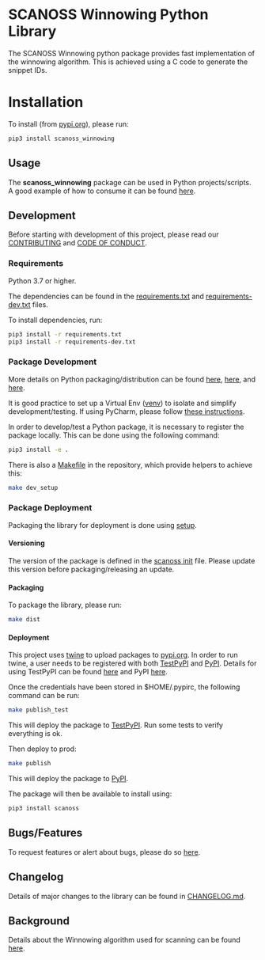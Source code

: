 # SCANOSS Winnowing Python Library
The SCANOSS Winnowing python package provides fast implementation of the winnowing algorithm. This is achieved using a C code to generate the snippet IDs.

# Installation
To install (from [pypi.org](https://pypi.org/project/scanoss_winnowing)), please run:
```bash
pip3 install scanoss_winnowing
```

## Usage
The **scanoss_winnowing** package can be used in Python projects/scripts. A good example of how to consume it can be found [here](https://github.com/scanoss/scanoss.py/blob/main/src/scanoss/scanner.py).

## Development
Before starting with development of this project, please read our [CONTRIBUTING](CONTRIBUTING.md) and [CODE OF CONDUCT](CODE_OF_CONDUCT.md).

### Requirements
Python 3.7 or higher.

The dependencies can be found in the [requirements.txt](requirements.txt) and [requirements-dev.txt](requirements-dev.txt) files.

To install dependencies, run:
```bash
pip3 install -r requirements.txt
pip3 install -r requirements-dev.txt
```

### Package Development
More details on Python packaging/distribution can be found [here](https://packaging.python.org/overview/), [here](https://packaging.python.org/guides/distributing-packages-using-setuptools/), and [here](https://packaging.python.org/guides/using-testpypi/#using-test-pypi).

It is good practice to set up a Virtual Env ([venv](https://docs.python.org/3/library/venv.html)) to isolate and simplify development/testing.
If using PyCharm, please follow [these instructions](https://www.jetbrains.com/help/pycharm/creating-virtual-environment.html).

In order to develop/test a Python package, it is necessary to register the package locally. This can be done using the following command:
```bash
pip3 install -e .
```
There is also a [Makefile](Makefile) in the repository, which provide helpers to achieve this:
```bash
make dev_setup
```
### Package Deployment
Packaging the library for deployment is done using [setup](https://docs.python.org/3/distutils/setupscript.html).

#### Versioning
The version of the package is defined in the [scanoss init](src/scanoss_winnowing/__init__.py) file. Please update this version before packaging/releasing an update.

#### Packaging
To package the library, please run:
```bash
make dist
```

#### Deployment
This project uses [twine](https://twine.readthedocs.io/en/latest/) to upload packages to [pypi.org](https://pypi.org).
In order to run twine, a user needs to be registered with both [TestPyPI](https://test.pypi.org) and [PyPI](https://pypi.org).
Details for using TestPyPI can be found [here](https://packaging.python.org/guides/using-testpypi) and PyPI [here](https://packaging.python.org/guides/distributing-packages-using-setuptools/#uploading-your-project-to-pypi).

Once the credentials have been stored in $HOME/.pypirc, the following command can be run:
```bash
make publish_test
```
This will deploy the package to [TestPyPI](https://test.pypi.org/project/scanoss_winnowing). Run some tests to verify everything is ok.

Then deploy to prod:
```bash
make publish
```
This will deploy the package to [PyPI](https://pypi.org/project/scanoss_winnowing).

The package will then be available to install using:
```bash
pip3 install scanoss
```

## Bugs/Features
To request features or alert about bugs, please do so [here](https://github.com/scanoss/scanoss-winnowing.py/issues).

## Changelog
Details of major changes to the library can be found in [CHANGELOG.md](CHANGELOG.md).

## Background
Details about the Winnowing algorithm used for scanning can be found [here](WINNOWING.md).
